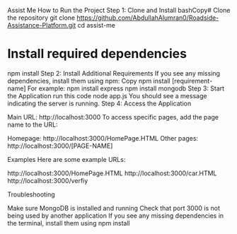Assist Me
How to Run the Project
Step 1: Clone and Install
bashCopy# Clone the repository
git clone https://github.com/AbdullahAlumran0/Roadside-Assistance-Platform.git
cd assist-me

# Install required dependencies
npm install
Step 2: Install Additional Requirements
If you see any missing dependencies, install them using npm:
Copy
npm install [requirement-name]
For example:
npm install express
npm install mongodb
Step 3: Start the Application
run this code
node app.js
You should see a message indicating the server is running.
Step 4: Access the Application

Main URL: http://localhost:3000
To access specific pages, add the page name to the URL:

Homepage: http://localhost:3000/HomePage.HTML
Other pages: http://localhost:3000/[PAGE-NAME]



Examples
Here are some example URLs:

http://localhost:3000/HomePage.HTML
http://localhost:3000/car.HTML
http://localhost:3000/verfiy

Troubleshooting

Make sure MongoDB is installed and running
Check that port 3000 is not being used by another application
If you see any missing dependencies in the terminal, install them using npm install
